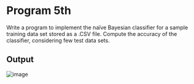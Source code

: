 # Program 5th

Write a program to implement the naïve Bayesian classifier for a sample training data set stored as a .CSV file. Compute the accuracy of the classifier, considering few test data sets.

## Output
![image](https://github.com/user-attachments/assets/ccc67f9a-a723-4f66-8bf1-0b88fdcfee8b)
